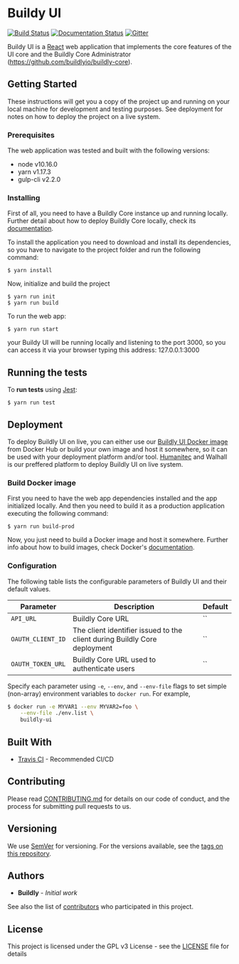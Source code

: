 # Buildy UI
[![Build Status](https://travis-ci.org/buildlyio/buildly-ui-react.svg?branch=master)](https://travis-ci.org/buildlyio/buildly-ui-react) [![Documentation Status](https://readthedocs.org/projects/buildly-ui/badge/?version=latest)](https://buildly-ui.readthedocs.io/en/latest/?badge=latest) [![Gitter](https://badges.gitter.im/Buildlyio/community.svg)](https://gitter.im/Buildlyio/community?utm_source=badge&utm_medium=badge&utm_campaign=pr-badge)

Buildy UI is a [React](https://reactjs.org/) web application that implements the core features of the UI core and the Buildly Core Administrator (https://github.com/buildlyio/buildly-core).

## Getting Started

These instructions will get you a copy of the project up and running on your local machine for development and testing purposes. See deployment for notes on how to deploy the project on a live system.

### Prerequisites

The web application was tested and built with the following versions: 

- node v10.16.0
- yarn v1.17.3
- gulp-cli v2.2.0

### Installing

First of all, you need to have a Buildly Core instance up and running locally.
Further detail about how to deploy Buildly Core locally, check its [documentation](https://buildly-core.readthedocs.io/en/latest/).

To install the application you need to download and install its dependencies, so you have to navigate to the project folder and run the following command:

```
$ yarn install
```

Now, initialize and build the project

```
$ yarn run init
$ yarn run build
```

To run the web app:

```
$ yarn run start
```

your Buildy UI will be running locally and listening to the port 3000, so you can access it via your browser typing this address: 127.0.0.1:3000

## Running the tests

To **run tests** using [Jest](https://jestjs.io/): 

```
$ yarn run test
```

## Deployment

To deploy Buildly UI on live, you can either use our [Buildly UI Docker image](https://hub.docker.com/r/buildly/buildly-ui) from Docker Hub or build your own image and host it somewhere, so it can be used with your deployment platform and/or tool.
[Humanitec](https://humanitec.com) and Walhall is our preffered platform to deploy Buildly UI on live system.

### Build Docker image

First you need to have the web app dependencies installed and the app initialized locally.
And then you need to build it as a production application executing the following command:

```
$ yarn run build-prod
```

Now, you just need to build a Docker image and host it somewhere. Further info about how to build images, check Docker's [documentation](https://docs.docker.com/).

### Configuration

The following table lists the configurable parameters of Buildly UI and their default values.

|             Parameter               |            Description             |                    Default                |
|-------------------------------------|------------------------------------|-------------------------------------------|
| `API_URL`                           | Buildly Core URL                   | ``      |
| `OAUTH_CLIENT_ID`                   | The client identifier issued to the client during Buildly Core deployment  | `` |
| `OAUTH_TOKEN_URL`                   | Buildly Core URL used to authenticate users | `` |

Specify each parameter using `-e`, `--env`, and `--env-file` flags to set simple (non-array) environment variables to `docker run`. For example,

```bash
$ docker run -e MYVAR1 --env MYVAR2=foo \
    --env-file ./env.list \
    buildly-ui
```

## Built With

* [Travis CI](https://travis-ci.org/) - Recommended CI/CD

## Contributing

Please read [CONTRIBUTING.md](https://github.com/buildlyio/docs/blob/master/CONTRIBUTING.md) for details on our code of conduct, and the process for submitting pull requests to us.

## Versioning

We use [SemVer](http://semver.org/) for versioning. For the versions available, see the [tags on this repository](https://github.com/buildlyio/buildly-ui-react/tags). 

## Authors

* **Buildly** - *Initial work*

See also the list of [contributors](https://github.com/buildlyio/buildly-ui-react/graphs/contributors) who participated in this project.

## License

This project is licensed under the GPL v3 License - see the [LICENSE](LICENSE) file for details
